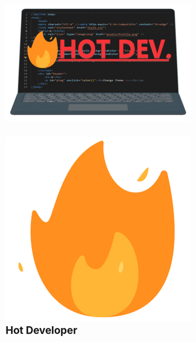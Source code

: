 <head><link rel="stylesheet" href="style.css"></head>
<img src="assets/Favicon.png">
<h1><img src="assets/devfolio-logo.png">Hot Developer</h1>
